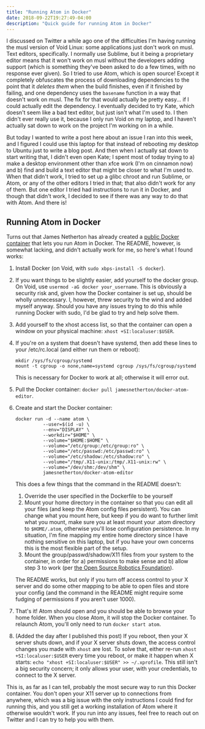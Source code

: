```yaml
---
title: "Running Atom in Docker"
date: 2018-09-22T19:27:49-04:00
description: "Quick guide for running Atom in Docker"
---
```


I discussed on Twitter a while ago one of the difficulties I'm having running
the musl version of Void Linux: some applications just don't work on musl. Text
editors, specifically. I normally use Sublime, but it being a proprietary editor
means that it won't work on musl without the developers adding support (which is
something they've been asked to do a few times, with no response ever given).
So I tried to use Atom, which is open source! Except it completely obfuscates
the process of downloading dependencies to the point that it *deletes them* when
the build finishes, even if it finished by failing, and one dependency uses the
`basename` function in a way that doesn't work on musl. The fix for that would
actually be pretty easy... if I could actually edit the dependency. I eventually
decided to try Kate, which doesn't seem like a bad text editor, but just isn't
what I'm used to. I then didn't ever really use it, because I only run Void on
my laptop, and I haven't actually sat down to work on the project I'm working on
in a while.

But today I wanted to write a post here about an issue I ran into this week, and
I figured I could use this laptop for that instead of rebooting my desktop to
Ubuntu just to write a blog post. And then when I actually sat down to start
writing that, I didn't even open Kate; I spent most of today trying to a) make
a desktop environment other than xfce work (I'm on cinnamon now) and b) find and
build a text editor that might be closer to what I'm used to. When that didn't
work, I tried to set up a glibc chroot and run Sublime, or Atom, or any of the
other editors I tried in that; that also didn't work for any of them. But one
editor I tried had instructions to run it in Docker, and though that didn't
work, I decided to see if there was any way to do that with Atom. And there is!

## Running Atom in Docker

Turns out that James Netherton has already created a [public Docker container](https://hub.docker.com/r/jamesnetherton/docker-atom-editor/)
that lets you run Atom in Docker. The README, however, is somewhat lacking, and
didn't actually work for me, so here's what I found works:

1. Install Docker (on Void, with `sudo xbps-install -S docker`).
2. If you want things to be slightly easier, add yourself to the docker group.
   On Void, use `usermod -aG docker your_username`. This is obviously a security
   risk and, given how the Docker container is set up, should be wholly
   unnecessary. I, however, threw security to the wind and added myself anyway.
   Should you have any issues trying to do this while running Docker with sudo,
   I'd be glad to try and help solve them.
3. Add yourself to the xhost access list, so that the container can open a
   window on your physical machine: `xhost +SI:localuser:$USER`.
4. If you're on a system that doesn't have systemd, then add these lines to your
   /etc/rc.local (and either run them or reboot):

      ```
      mkdir /sys/fs/cgroup/systemd
      mount -t cgroup -o none,name=systemd cgroup /sys/fs/cgroup/systemd
      ```

      This is necessary for Docker to work at all; otherwise it will error out.
5. Pull the Docker container: `docker pull jamesnetherton/docker-atom-editor`.
6. Create and start the Docker container:
   ```
   docker run -d --name atom \
             --user=$(id -u) \
             --env="DISPLAY" \
             --workdir="$HOME" \
             --volume="$HOME:$HOME" \
             --volume="/etc/group:/etc/group:ro" \
             --volume="/etc/passwd:/etc/passwd:ro" \
             --volume="/etc/shadow:/etc/shadow:ro" \
             --volume="/tmp/.X11-unix:/tmp/.X11-unix:rw" \
             --volume="/dev/shm:/dev/shm" \
             jamesnetherton/docker-atom-editor
   ```
   This does a few things that the command in the README doesn't:

      1. Override the user specified in the Dockerfile to be yourself
      2. Mount your home directory in the container so that you can edit all your
      files (and keep the Atom config files persistent). You can change what you
      mount here, but keep if you do want to further limit what you mount, make
      sure you at least mount your .atom directory to `$HOME/.atom`, otherwise
      you'll lose configuration persistence. In my situation, I'm fine mapping my
      entire home directory since I have nothing sensitive on this laptop, but if
      you have your own concerns this is the most flexible part of the setup.
      3. Mount the group/passwd/shadow/X11 files from your system to the container,
      in order for a) permissions to make sense and b) allow step 3 to work (per
      [the Open Source Robotics Foundation](http://wiki.ros.org/docker/Tutorials/GUI)).

   The README works, but only if you turn off access control to your X server
   and do some other mapping to be able to open files and store your config
   (and the command in the README might require some fudging of permissions if
   you aren't user 1000).
7. That's it! Atom should open and you should be able to browse your home
   folder. When you close Atom, it will stop the Docker container. To relaunch
   Atom, you'll only need to run `docker start atom`.
8. (Added the day after I published this post) If you reboot, then your X server
   shuts down, and if your X server shuts down, the access control changes you
   made with `xhost` are lost. To solve that, either re-run
   `xhost +SI:localuser:$USER` every time you reboot, or make it happen when X
   starts: `echo "xhost +SI:localuser:$USER" >> ~/.xprofile`. This still isn't
   a big security concern; it only allows your user, with your credentials, to
   connect to the X server.

This is, as far as I can tell, probably the most secure way to run this Docker
container. You don't open your X11 server up to connections from anywhere, which
was a big issue with the only instructions I could find for running this, and
you still get a working installation of Atom where it otherwise wouldn't work.
If you run into any issues, feel free to reach out on Twitter and I can try to
help you with them.
